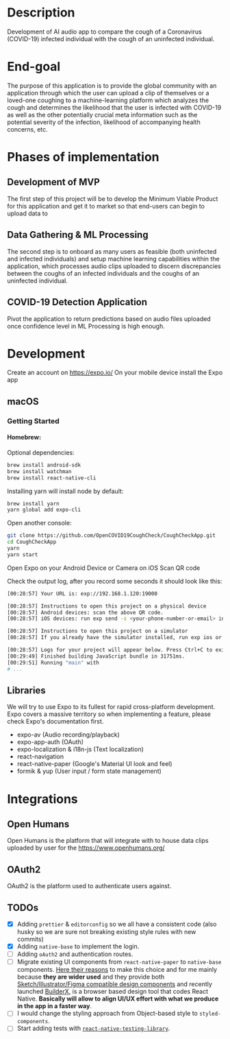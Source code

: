 # Description

Development of AI audio app to compare the cough of a Coronavirus (COVID-19) infected individual with the cough of an uninfected individual.

# End-goal

The purpose of this application is to provide the global community with an application through which the user can upload a clip of themselves or a loved-one coughing to a machine-learning platform which analyzes the cough and determines the likelihood that the user is infected with COVID-19 as well as the other potentially crucial meta information such as the potential severity of the infection, likelihood of accompanying health concerns, etc.

# Phases of implementation

## Development of MVP

The first step of this project will be to develop the Minimum Viable Product for this application and get it to market so that end-users can begin to upload data to

## Data Gathering & ML Processing

The second step is to onboard as many users as feasible (both uninfected and infected individuals) and setup machine learning capabilities within the application, which processes audio clips uploaded to discern discrepancies between the coughs of an infected individuals and the coughs of an uninfected individual.

## COVID-19 Detection Application

Pivot the application to return predictions based on audio files uploaded once confidence level in ML Processing is high enough.

# Development

Create an account on https://expo.io/
On your mobile device install the Expo app

## macOS

### Getting Started

#### Homebrew:

Optional dependencies:

```bash
brew install android-sdk
brew install watchman
brew install react-native-cli
```

Installing yarn will install node by default:

```bash
brew install yarn
yarn global add expo-cli
```

Open another console:

```bash
git clone https://github.com/OpenCOVID19CoughCheck/CoughCheckApp.git
cd CoughCheckApp
yarn
yarn start
```

Open Expo on your Android Device or Camera on iOS
Scan QR code

Check the output log, after you record some seconds it should look like this:

```bash
[00:28:57] Your URL is: exp://192.168.1.120:19000

[00:28:57] Instructions to open this project on a physical device
[00:28:57] Android devices: scan the above QR code.
[00:28:57] iOS devices: run exp send -s <your-phone-number-or-email> in this project directory in another terminal window to send the URL to your device.

[00:28:57] Instructions to open this project on a simulator
[00:28:57] If you already have the simulator installed, run exp ios or exp android in this project directory in another terminal window.

[00:28:57] Logs for your project will appear below. Press Ctrl+C to exit.
[00:29:49] Finished building JavaScript bundle in 31751ms.
[00:29:51] Running "main" with
# ...
```

## Libraries

We will try to use Expo to its fullest for rapid cross-platform development.
Expo covers a massive territory so when implementing a feature, please check Expo's documentation first.

- expo-av (Audio recording/playback)
- expo-app-auth (OAuth)
- expo-localization & i18n-js (Text localization)
- react-navigation
- react-native-paper (Google's Material UI look and feel)
- formik & yup (User input / form state management)

# Integrations

## Open Humans

Open Humans is the platform that <appname> will integrate with to house data clips uploaded by user for the
https://www.openhumans.org/

## OAuth2

OAuth2 is the platform used to authenticate users against.

## TODOs

- [x] Adding `prettier` & `editorconfig` so we all have a consistent code (also husky so we are sure not breaking existing style rules with new commits)
- [x] Adding `native-base` to implement the login.
- [ ] Adding `oAuth2` and authentication routes.
- [ ] Migrate existing UI components from `react-native-paper` to `native-base` components. [Here their reasons](https://github.com/GeekyAnts/NativeBase#2-why-nativebase) to make this choice and for me mainly because **they are wider used** and they provide both [Sketch/Illustrator/Figma compatible design components](https://nativebase.io/sketch-template) and recently launched [BuilderX](https://builderx.io/), is a browser based design tool that codes React Native. **Basically will allow to align UI/UX effort with what we produce in the app in a faster way**.
- [ ] I would change the styling approach from Object-based style to `styled-components`.
- [ ] Start adding tests with [`react-native-testing-library`](https://callstack.github.io/react-native-testing-library/docs/getting-started).
